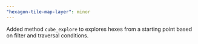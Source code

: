 ```yaml
---
"hexagon-tile-map-layer": minor
---
```


Added method `cube_explore` to explores hexes from a starting point based on filter and traversal conditions.
